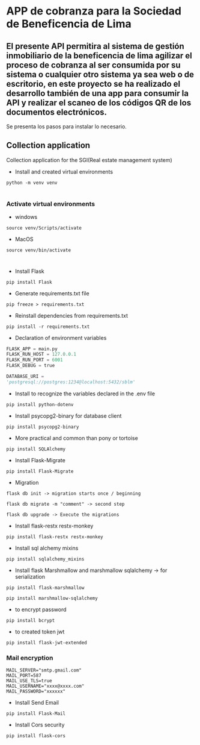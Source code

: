 # APP de cobranza para la Sociedad de Beneficencia de Lima

## El presente API permitira al sistema de gestión inmobiliario de la beneficencia de lima agilizar el proceso de cobranza al ser consumida por su sistema o cualquier otro sistema ya sea web o de escritorio, en este proyecto se ha realizado el desarrollo también de una app para consumir la API y realizar el scaneo de los códigos QR de los documentos electrónicos.

Se presenta los pasos para instalar lo necesario.

## Collection application

Collection application for the SGI(Real estate management system)

- Install and created virtual environments

```shell
python -m venv venv
```

#

### Activate virtual environments

- windows

```shell
source venv/Scripts/activate
```

- MacOS

```shell
source venv/bin/activate
```

#

- Install Flask

```shell
pip install Flask
```

- Generate requirements.txt file

```shell
pip freeze > requirements.txt
```

- Reinstall dependencies from requirements.txt

```shell
pip install -r requirements.txt
```

- Declaration of environment variables

```python
FLASK_APP = main.py
FLASK_RUN_HOST = 127.0.0.1
FLASK_RUN_PORT = 6001
FLASK_DEBUG = true

DATABASE_URI =
'postgresql://postgres:1234@localhost:5432/sblm'
```

- Install to recognize the variables declared in the .env file

```shell
pip install python-dotenv
```

- Install psycopg2-binary for database client

```shell
pip install psycopg2-binary
```

- More practical and common than pony or tortoise

```shell
pip install SQLAlchemy
```

- Install Flask-Migrate

```shell
pip install Flask-Migrate
```

- Migration

```properties
flask db init -> migration starts once / beginning
```

```properties
flask db migrate -m "comment" -> second step
```

```properties
flask db upgrade -> Execute the migrations
```

- Install flask-restx restx-monkey

```shell
pip install flask-restx restx-monkey
```

- Install sql alchemy mixins

```shell
pip install sqlalchemy_mixins
```

- Install flask Marshmallow and marshmallow sqlalchemy -> for serialization

```shell
pip install flask-marshmallow
```

```shell
pip install marshmallow-sqlalchemy
```

- to encrypt password

```shell
pip install bcrypt
```

- to created token jwt

```shell
pip install flask-jwt-extended
```

### Mail encryption

```properties
MAIL_SERVER="smtp.gmail.com"
MAIL_PORT=587
MAIL_USE_TLS=true
MAIL_USERNAME="xxxx@xxxx.com"
MAIL_PASSWORD="xxxxxx"
```

- Install Send Email

```shell
pip install Flask-Mail
```

- Install Cors security

```shell
pip install flask-cors
```
